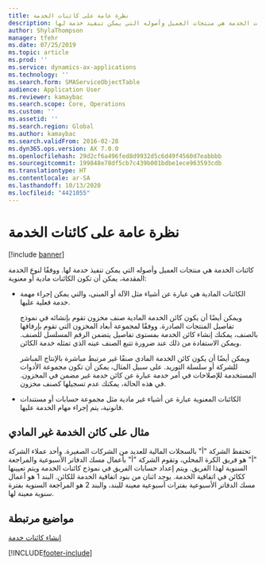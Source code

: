 ```yaml
---
title: نظرة عامة على كائنات الخدمة
description: كائنات الخدمة هي منتجات العميل وأصوله التي يمكن تنفيذ خدمة لها.
author: ShylaThompson
manager: tfehr
ms.date: 07/25/2019
ms.topic: article
ms.prod: ''
ms.service: dynamics-ax-applications
ms.technology: ''
ms.search.form: SMAServiceObjectTable
audience: Application User
ms.reviewer: kamaybac
ms.search.scope: Core, Operations
ms.custom: ''
ms.assetid: ''
ms.search.region: Global
ms.author: kamaybac
ms.search.validFrom: 2016-02-28
ms.dyn365.ops.version: AX 7.0.0
ms.openlocfilehash: 29d2cf6a496fed8d9932d5c6d49f4560d7eabbbb
ms.sourcegitcommit: 199848e78df5cb7c439b001bdbe1ece963593cdb
ms.translationtype: HT
ms.contentlocale: ar-SA
ms.lasthandoff: 10/13/2020
ms.locfileid: "4421055"
---
```

# <a name="service-objects-overview"></a>نظرة عامة على كائنات الخدمة

[!include [banner](../includes/banner.md)]

كائنات الخدمة هي منتجات العميل وأصوله التي يمكن تنفيذ خدمة لها. ووفقًا لنوع الخدمة المقدمة، يمكن أن تكون الكائنات مادية أو معنوية:

-  الكائنات المادية هي عبارة عن أشياء مثل الآلة أو المبنى، والتي يمكن إجراء مهمة خدمة فعلية عليها.

    ويمكن أيضًا أن يكون كائن الخدمة المادية صنف مخزون تقوم بإنشائه في نموذج تفاصيل المنتجات الصادرة‬. ووفقًا لمجموعة أبعاد المخزون التي تقوم بإرفاقها بالصنف، يمكنك إنشاء كائن الخدمة بمستوى تفاصيل يتضمن الرقم المسلسل للصنف. ويمكن الاستفادة من ذلك عند ضرورة تتبع الصنف عينه الذي تمثله خدمة الكائن.

    ويمكن أيضًا أن يكون كائن الخدمة المادي صنفًا غير مرتبط مباشرة بالإنتاج المباشر للشركة أو سلسلة التوريد. على سبيل المثال، يمكن أن تكون مجموعة الأدوات المستخدمة للإصلاحات في أمر خدمة عبارة عن كائن خدمة غير مضمن في المخزون. في هذه الحالة، يمكنك عدم تسجيلها كصنف مخزون.

-  الكائنات المعنوية عبارة عن أشياء غير مادية مثل مجموعة حسابات أو مستندات قانونية، يتم إجراء مهام الخدمة عليها.

## <a name="example-of-an-intangible-service-object"></a>مثال على كائن الخدمة غير المادي

تحتفظ الشركة "أ" بالسجلات المالية للعديد من الشركات الصغيرة. وأحد عملاء الشركة "أ" هو فريق الكرة المحلي، وتقوم الشركة "أ" بأعمال مسك الدفاتر الأسبوعية والمراجعة السنوية لهذا الفريق. ويتم إعداد حسابات الفريق في نموذج كائنات الخدمة ويتم تعيينها ككائن في اتفاقية الخدمة. يوجد اثنان من بنود اتفاقية الخدمة للكائن. البند 1 هو أعمال مسك الدفاتر الأسبوعية بفترات أسبوعية معينة للبند، والبند 2 هو المراجعة السنوية بفترة سنوية معينة لها.

## <a name="related-topics"></a>مواضيع مرتبطة

[إنشاء كائنات خدمة](create-service-objects.md)



[!INCLUDE[footer-include](../../includes/footer-banner.md)]